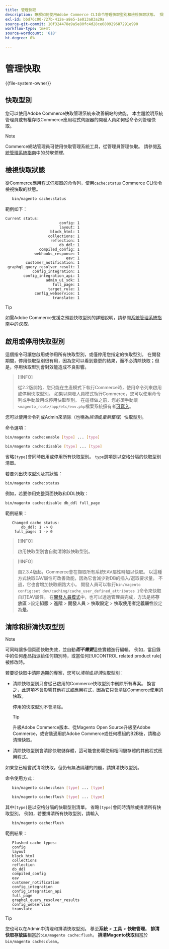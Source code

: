 ```yaml
---
title: 管理快取
description: 瞭解如何使用Adobe Commerce CLI命令管理快取型別和檢視快取狀態。 探索快取管理和最佳化技術。
exl-id: bbd76c00-727b-412e-a8e5-1e013a83a29a
source-git-commit: 10f324478e9a5e80fc4d28ce680929687291e990
workflow-type: tm+mt
source-wordcount: '618'
ht-degree: 0%

---
```


# 管理快取

{{file-system-owner}}

## 快取型別

您可以使用Adobe Commerce快取管理系統來改善網站的效能。 本主題說明系統管理員或有權存取Commerce應用程式伺服器的開發人員如何從命令列管理快取。

>[!NOTE]
>
>
>Commerce網站管理員可使用快取管理系統工具，從管理員管理快取。 請參閱[系統管理系統指南](https://experienceleague.adobe.com/zh-hant/docs/commerce-admin/systems/tools/cache-management)中的&#x200B;_快取管理_。


## 檢視快取狀態

從Commerce應用程式伺服器的命令列，使用`cache:status` Commerce CLI命令檢視快取的狀態。

```bash
   bin/magento cache:status
```

<!-- where `--bootstrap=` is a URL-encoded associative array of Commerce [application bootstrap parameters](../bootstrap/set-parameters.md) and values. -->

範例如下：

```
Current status:
                        config: 1
                        layout: 1
                    block_html: 1
                   collections: 1
                    reflection: 1
                        db_ddl: 1
               compiled_config: 1
             webhooks_response: 1
                           eav: 1
         customer_notification: 1
 graphql_query_resolver_result: 1
            config_integration: 1
        config_integration_api: 1
                  admin_ui_sdk: 1
                     full_page: 1
                   target_rule: 1
             config_webservice: 1
                     translate: 1
```

>[!TIP]
>
>如需Adobe Commerce支援之預設快取型別的詳細說明，請參閱[系統管理系統指南](https://experienceleague.adobe.com/zh-hant/docs/commerce-admin/systems/tools/cache-management#caches)中的&#x200B;_快取_。


## 啟用或停用快取型別

這個指令可讓您啟用或停用所有快取型別，或僅停用您指定的快取型別。 在開發期間，停用快取型別很有用，因為您可以看到變更的結果，而不必清除快取；但是，停用快取型別會對效能造成不良影響。

>[!INFO]
>
>從2.2版開始，您只能在生產模式下執行Commerce時，使用命令列來啟用或停用快取型別。 如果以開發人員模式執行Commerce，您可以使用命令列或手動啟用或停用快取型別。 在這樣做之前，您必須手動讓`<magento_root>/app/etc/env.php`檔案系統擁有者[可寫入](../../installation/prerequisites/file-system/overview.md)。

您可以使用命令列或Admin來清除（也稱為&#x200B;_排清_&#x200B;或&#x200B;_重新整理_）快取型別。

命令選項：

```bash
bin/magento cache:enable [type] ... [type]
```

```bash
bin/magento cache:disable [type] ... [type]
```

省略`[type]`會同時啟用或停用所有快取型別。 `type`選項是以空格分隔的快取型別清單。

<!-- `--bootstrap=` is a URL-encoded associative array of Commerce [application bootstrap parameters](../bootstrap/set-parameters.md#bootstrap-parameters) and values. -->

若要列出快取型別及其狀態：

```bash
bin/magento cache:status
```

例如，若要停用完整頁面快取和DDL快取：

```bash
bin/magento cache:disable db_ddl full_page
```

範例結果：

```
   Changed cache status:
       db_ddl: 1 -> 0
    full_page: 1 -> 0
```

>[!INFO]
>
>啟用快取型別會自動清除該快取型別。

>[!INFO]
>
>自2.3.4版起，Commerce會在擷取所有系統EAV屬性時加以快取。 以這種方式快取EAV屬性可改善效能，因為它會減少對DB的插入/選取要求量。 不過，它也會增加快取網路大小。 開發人員可以執行`bin/magento config:set dev/caching/cache_user_defined_attributes 1`命令來快取自訂EAV屬性。 在[開發人員模式](../bootstrap/application-modes.md)中，也可以透過管理員完成，方法是將&#x200B;**存放區** >設定&#x200B;**組態** > **進階** > **開發人員** > **快取設定** > **快取使用者定義屬性**&#x200B;設定為&#x200B;**是**。

## 清除和排清快取型別

>[!NOTE]
>
>可同時讓多個頁面快取失效，並自動&#x200B;**_而不需要_**&#x200B;這些實體進行編輯。 例如，當目錄中的任何產品指派給任何類別時，或當任何[!UICONTROL related product rule]被修改時。

若要從快取中清除過期的專案，您可以&#x200B;_清除_&#x200B;或&#x200B;_排清_&#x200B;快取型別：

- 清除快取型別只會從已啟用的Commerce快取型別中刪除所有專案。 換言之，此選項不會影響其他程式或應用程式，因為它只會清除Commerce使用的快取。

  停用的快取型別不會清除。

  >[!TIP]
  >
  >升級Adobe Commerce版本、從Magento Open Source升級至Adobe Commerce，或安裝適用於Adobe Commerce或任何模組的B2B後，請務必清理快取。

- 清除快取型別會清除快取儲存體，這可能會影響使用相同儲存體的其他程式應用程式。

如果您已經嘗試清除快取，但仍有無法隔離的問題，請排清快取型別。

命令使用方式：

```bash
   bin/magento cache:clean [type] ... [type]
```

```bash
   bin/magento cache:flush [type] ... [type]
```

其中`[type]`是以空格分隔的快取型別清單。 省略`[type]`會同時清除或排清所有快取型別。 例如，若要排清所有快取型別，請輸入

```bash
   bin/magento cache:flush
```

範例結果：

```
   Flushed cache types:
   config
   layout
   block_html
   collections
   reflection
   db_ddl
   compiled_config
   eav
   customer_notification
   config_integration
   config_integration_api
   full_page
   graphql_query_resolver_results
   config_webservice
   translate
```

>[!TIP]
>
>您也可以在Admin中清理和排清快取型別。 移至&#x200B;**系統** > **工具** > **快取管理**。 **排清快取存放區**&#x200B;相當於`bin/magento cache:flush`。 **排清Magento快取**&#x200B;相當於`bin/magento cache:clean`。
